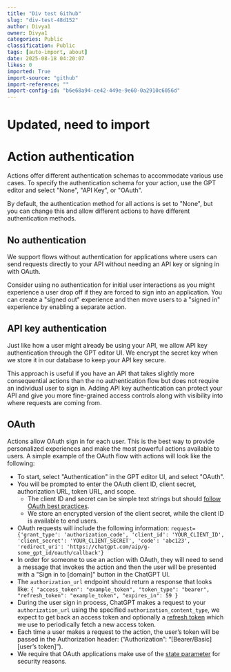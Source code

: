 ```yaml
---
title: "Div test Github"
slug: "div-test-48d152"
author: Divya1
owner: Divya1
categories: Public
classification: Public
tags: [auto-import, about]
date: 2025-08-18 04:20:07
likes: 0
imported: True 
import-source: "github"
import-reference: ""
import-config-id: "b6e68a94-ce42-449e-9e60-0a2910c6056d"
---
```


# Updated, need to import
# Action authentication

Actions offer different authentication schemas to accommodate various use cases. To specify the authentication schema for your action, use the GPT editor and select "None", "API Key", or "OAuth".

By default, the authentication method for all actions is set to "None", but you can change this and allow different actions to have different authentication methods.

## No authentication

We support flows without authentication for applications where users can send requests directly to your API without needing an API key or signing in with OAuth.

Consider using no authentication for initial user interactions as you might experience a user drop off if they are forced to sign into an application. You can create a "signed out" experience and then move users to a "signed in" experience by enabling a separate action.

## API key authentication

Just like how a user might already be using your API, we allow API key authentication through the GPT editor UI. We encrypt the secret key when we store it in our database to keep your API key secure.

This approach is useful if you have an API that takes slightly more consequential actions than the no authentication flow but does not require an individual user to sign in. Adding API key authentication can protect your API and give you more fine-grained access controls along with visibility into where requests are coming from.

## OAuth

Actions allow OAuth sign in for each user. This is the best way to provide personalized experiences and make the most powerful actions available to users. A simple example of the OAuth flow with actions will look like the following:

-   To start, select "Authentication" in the GPT editor UI, and select "OAuth".
-   You will be prompted to enter the OAuth client ID, client secret, authorization URL, token URL, and scope.
    -   The client ID and secret can be simple text strings but should [follow OAuth best practices](https://www.oauth.com/oauth2-servers/client-registration/client-id-secret/).
    -   We store an encrypted version of the client secret, while the client ID is available to end users.
-   OAuth requests will include the following information: `request={'grant_type': 'authorization_code', 'client_id': 'YOUR_CLIENT_ID', 'client_secret': 'YOUR_CLIENT_SECRET', 'code': 'abc123', 'redirect_uri': 'https://chatgpt.com/aip/g-some_gpt_id/oauth/callback'}`
-   In order for someone to use an action with OAuth, they will need to send a message that invokes the action and then the user will be presented with a "Sign in to [domain]" button in the ChatGPT UI.
-   The `authorization_url` endpoint should return a response that looks like:
    `{ "access_token": "example_token", "token_type": "bearer", "refresh_token": "example_token", "expires_in": 59 }`
-   During the user sign in process, ChatGPT makes a request to your `authorization_url` using the specified `authorization_content_type`, we expect to get back an access token and optionally a [refresh token](https://auth0.com/learn/refresh-tokens) which we use to periodically fetch a new access token.
-   Each time a user makes a request to the action, the user’s token will be passed in the Authorization header: (“Authorization”: “[Bearer/Basic] [user’s token]”).
-   We require that OAuth applications make use of the [state parameter](https://auth0.com/docs/secure/attack-protection/state-parameters#set-and-compare-state-parameter-values) for security reasons.
